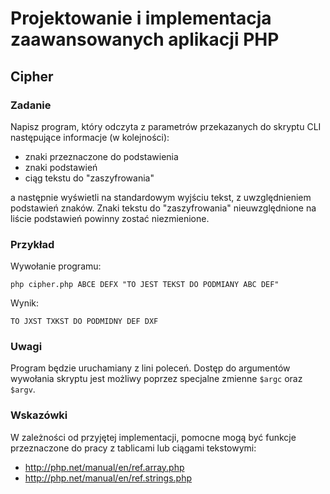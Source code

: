 # Projektowanie i implementacja zaawansowanych aplikacji PHP

## Cipher

### Zadanie

Napisz program, który odczyta z parametrów przekazanych do skryptu CLI następujące informacje (w kolejności):

- znaki przeznaczone do podstawienia
- znaki podstawień
- ciąg tekstu do "zaszyfrowania"

a następnie wyświetli na standardowym wyjściu tekst, z uwzględnieniem podstawień znaków. Znaki tekstu do "zaszyfrowania" nieuwzględnione na liście podstawień powinny zostać niezmienione.


### Przykład

Wywołanie programu:

```
php cipher.php ABCE DEFX "TO JEST TEKST DO PODMIANY ABC DEF"
```

Wynik:

```
TO JXST TXKST DO PODMIDNY DEF DXF
```

### Uwagi

Program będzie uruchamiany z lini poleceń. Dostęp do argumentów wywołania skryptu jest możliwy poprzez specjalne zmienne `$argc` oraz `$argv`.


### Wskazówki

W zależności od przyjętej implementacji, pomocne mogą być funkcje przeznaczone do pracy z tablicami lub ciągami tekstowymi:

- http://php.net/manual/en/ref.array.php
- http://php.net/manual/en/ref.strings.php
